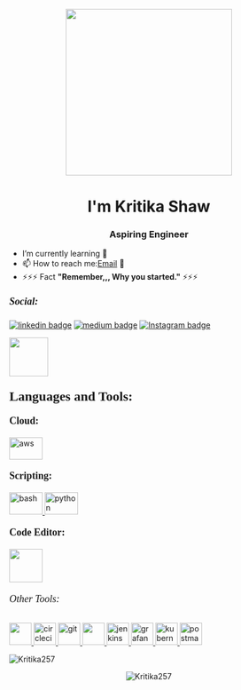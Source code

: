 <p align="center">
<img src="https://media.giphy.com/media/MeJgB3yMMwIaHmKD4z/giphy.gif" width="300">
</p>


<h1 align="center">I'm Kritika Shaw</h1>
<h3 align="center">Aspiring Engineer</h3>

- I’m currently learning 🌱
- 📫 How to reach me:[Email](mailto:shawkritika2@gmail.com/) 💌
- ⚡⚡⚡ Fact **"Remember,,, Why you started."** ⚡⚡⚡

 <h5><font size="+1" face="Tahoma">Social:</font></h5>

[![linkedin badge](https://img.shields.io/badge/LinkedIn-kritikashaw-%230177B5?style=flat&logo=linkedin)](https://www.linkedin.com/in/kritikashaw/)
[![medium badge](https://img.shields.io/badge/Hashnode-kritikashaw-%230177B5?style=flat&logo=medium)](https://hashnode.com/@kritikashaw/)
[![Instagram badge](https://img.shields.io/badge/Instagram-@kritikashawww-%23E4415F?style=flat&logo=instagram@logoColor=white)](https://www.instagram.com/kritikashawww/)


<a href="https://github.com/Kritika257">
<img  width="70px" src="https://img.shields.io/badge/-%2312100E.svg?&logo=github&logoColor=white" />
</a>
</div>


 <!-- Languages and Tools Section -->
<h3 align="left"><font size="+2" face="Verdana">Languages and Tools:</font></h3>
<!-- Cloud Section -->
<h4><font size="+1" face="Tahoma">Cloud:</font></h4>
<p align="left">
<a href="[https://aws.amazon.com](https://aws.amazon.com/)" target="_blank" rel="noreferrer">
<img src="https://www.logigroup.com/images/Logo_aws.gif" alt="aws" width="60" height="40"/>
</a>

<!-- Scripting Section -->
<h4><font size="+1" face="Tahoma">Scripting:</font></h4>
<p align="left">
<a href="https://www.gnu.org/software/bash/" target="_blank" rel="noreferrer">
<img src="https://e7.pngegg.com/pngimages/330/276/png-clipart-bash-shell-script-bourne-shell-scripting-language-unix-shell-shell-rectangle-logo.png" alt="bash" width="60" height="40"/>
</a>
<a href="[https://www.python.org](https://www.python.org/)" target="_blank" rel="noreferrer">
<img src="https://i.giphy.com/media/KAq5w47R9rmTuvWOWa/giphy.webp" alt="python" width="60" height="40"/>
</a>
<h4><font size="+1" face="Tahoma">Code Editor:</font></h4>
 </a>
  <a href="https://code.visualstudio.com/" target="_blank" >
    <img src="https://i.giphy.com/media/IdyAQJVN2kVPNUrojM/200.webp"  height="60" /> 
  </a>
 
<h6><font size="+1" face="Tahoma">Other Tools:</font></h6>
 <a href="https://www.linux.org/" target="_blanfalse" /> <img src="https://www.vectorlogo.zone/logos/linux/linux-icon.svg"  height="40" /> </a> <a href="https://circleci.com" target="_blank" rel="noreferrer"> <img src="https://www.vectorlogo.zone/logos/circleci/circleci-icon.svg" alt="circleci" width="40" height="40"/> </a> <a href="https://git-scm.com/" target="_blank" rel="noreferrer"> <img src="https://www.vectorlogo.zone/logos/git-scm/git-scm-icon.svg" alt="git" width="40" height="40"/> </a> <a href="https://www.ansible.com/" target="_blank" > <img src="https://www.vectorlogo.zone/logos/ansible/ansible-icon.svg"  height="40" /> </a> <a href="https://www.jenkins.io" target="_blank" rel="noreferrer"> <img src="https://www.vectorlogo.zone/logos/jenkins/jenkins-icon.svg" alt="jenkins" width="40" height="40"/> </a> <a href="https://grafana.com" target="_blank" rel="noreferrer"> <img src="https://www.vectorlogo.zone/logos/grafana/grafana-icon.svg" alt="grafana" width="40" height="40"/> </a> <a href="https://kubernetes.io" target="_blank" rel="noreferrer"> <img src="https://www.vectorlogo.zone/logos/kubernetes/kubernetes-icon.svg" alt="kubernetes" width="40" height="40"/> </a> <a href="https://www.mysql.com/" target="_blank" rel="noreferrer"> <img src="https://www.vectorlogo.zone/logos/getpostman/getpostman-icon.svg" alt="postman" width="40" height="40"/> </a> </p>

<p><img align="center" src="https://github-readme-stats.vercel.app/api/top-langs?username=Kritika257&show_icons=true&locale=en&layout=compact" alt="Kritika257" /></p>
<p align="center"> <img src="https://komarev.com/ghpvc/?username=Kritika257&label=Profile%20views&color=0e75b6&style=flat" alt="Kritika257" /> </p>


<!--
**Kritika257/Kritika257** is a ✨ _special_ ✨ repository because its `README.md` (this file) appears on your GitHub profile.

Here are some ideas to get you started:

- 🔭 I’m currently working on ...
- 🌱 I’m currently learning ...
- 👯 I’m looking to collaborate on ...
- 🤔 I’m looking for help with ...
- 💬 Ask me about ...
- 📫 How to reach me: ...
- 😄 Pronouns: ...
- ⚡ Fun fact: ...
-->
